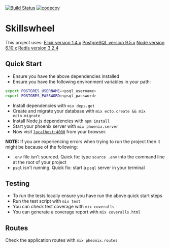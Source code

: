 [![Build Status](https://travis-ci.org/InclusiveClassrooms/skills-wheel.svg?branch=master)](https://travis-ci.org/InclusiveClassrooms/skills-wheel)
[![codecov](https://codecov.io/gh/InclusiveClassrooms/skills-wheel/branch/master/graph/badge.svg)](https://codecov.io/gh/InclusiveClassrooms/skills-wheel)

# Skillswheel

This project uses:
[Elixir version 1.4.x](http://elixir-lang.org/)
[PostgreSQL version 9.5.x](https://www.postgresql.org/)
[Node version 6.10.x](https://nodejs.org/)
[Redis version 3.2.4](https://redis.io/)

## Quick Start

* Ensure you have the above dependencies installed
* Ensure you have the following environment variables in your path:
```bash
export POSTGRES_USERNAME=<psql_username>
export POSTGRES_PASSWORD=<psql_password>
```
* Install dependencies with `mix deps.get`
* Create and migrate your database with `mix ecto.create && mix ecto.migrate`
* Install Node.js dependencies with `npm install`
* Start your phoenix server with `mix phoenix.server`
* Now visit [`localhost:4000`](http://localhost:4000) from your browser.

**NOTE:** If you are experiencing errors when trying to run the project then it
might be because of the following:

* `.env` file isn't sourced. Quick fix: type `source .env` into the command line
at the root of your project
* `psql` isn't running. Quick fix: start a `psql` server in your terminal

## Testing

* To run the tests locally ensure you have run the above quick start steps
* Run the test script with `mix test`
* You can check test coverage with `mix coveralls`
* You can generate a coverage report with `mix coveralls.html`

## Routes

Check the application routes with `mix pheonix.routes`
